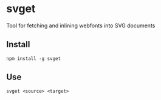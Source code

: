 # svget

Tool for fetching and inlining webfonts into SVG documents

## Install

```
npm install -g svget
```

## Use

```
svget <source> <target>
```
